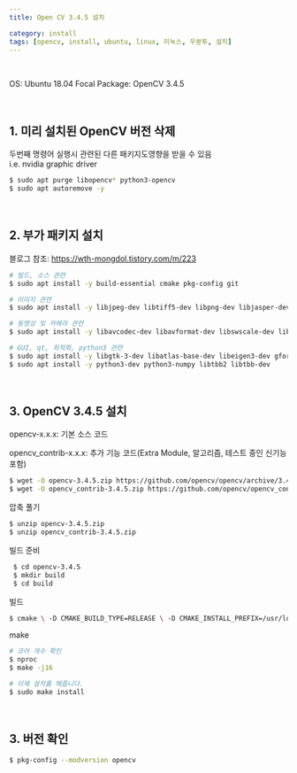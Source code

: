 ```yaml
---
title: Open CV 3.4.5 설치

category: install
tags: [opencv, install, ubuntu, linux, 리눅스, 우분투, 설치]
---
```


<br/>

OS: Ubuntu 18.04 Focal
Package: OpenCV 3.4.5

<br/>

## 1. 미리 설치된 OpenCV 버전 삭제

두번째 명령어 실행시 관련된 다른 패키지도영향을 받을 수 있음
<br/>
i.e. nvidia graphic driver

~~~bash
$ sudo apt purge libopencv* python3-opencv
$ sudo apt autoremove -y
~~~

<br/>

## 2. 부가 패키지 설치

블로그 참조: https://wth-mongdol.tistory.com/m/223

~~~bash
# 빌드, 소스 관련
$ sudo apt install -y build-essential cmake pkg-config git

# 이미지 관련
$ sudo apt install -y libjpeg-dev libtiff5-dev libpng-dev libjasper-dev

# 동영상 및 카메라 관련 
$ sudo apt install -y libavcodec-dev libavformat-dev libswscale-dev libdc1394-22-dev libxvidcore-dev libx264-dev libxine2-dev libv4l-dev v4l-utils libgstreamer1.0-dev libgstreamer-plugins-base1.0-dev

# GUI, qt, 최적화, python3 관련
$ sudo apt install -y libgtk-3-dev libatlas-base-dev libeigen3-dev gfortran
$ sudo apt install -y python3-dev python3-numpy libtbb2 libtbb-dev
~~~

<br/>

## 3. OpenCV 3.4.5 설치

opencv-x.x.x: 기본 소스 코드

opencv_contrib-x.x.x: 추가 기능 코드(Extra Module, 알고리즘, 테스트 중인 신기능 포함)

~~~bash
$ wget -O opencv-3.4.5.zip https://github.com/opencv/opencv/archive/3.4.5.zip
$ wget -O opencv_contrib-3.4.5.zip https://github.com/opencv/opencv_contrib/archive/3.4.5.zip
~~~

압축 풀기

~~~bash
$ unzip opencv-3.4.5.zip
$ unzip opencv_contrib-3.4.5.zip
~~~

빌드 준비

~~~bash
 $ cd opencv-3.4.5
 $ mkdir build
 $ cd build
~~~

빌드

~~~bash
$ cmake \ -D CMAKE_BUILD_TYPE=RELEASE \ -D CMAKE_INSTALL_PREFIX=/usr/local \ -D WITH_TBB=OFF \ -D WITH_IPP=OFF \ -D WITH_1394=OFF \ -D BUILD_WITH_DEBUG_INFO=OFF \ -D BUILD_DOCS=OFF \ -D INSTALL_C_EXAMPLES=ON \ -D INSTALL_PYTHON_EXAMPLES=ON \ -D BUILD_EXAMPLES=OFF \ -D BUILD_TESTS=OFF \ -D BUILD_PERF_TESTS=OFF \ -D WITH_QT=ON \ -D WITH_GTK=OFF \ -D WITH_OPENGL=ON \ -D OPENCV_EXTRA_MODULES_PATH=../../opencv_contrib-3.4.5/modules \ -D WITH_V4L=ON \ -D WITH_FFMPEG=ON \ -D WITH_XINE=ON \ -D BUILD_NEW_PYTHON_SUPPORT=ON \ -D OPENCV_GENERATE_PKGCONFIG=ON ../
~~~

make

~~~bash
# 코어 개수 확인
$ nproc 
$ make -j16

# 이제 설치를 해줍니다. 
$ sudo make install 
~~~

<br/>

## 3. 버전 확인

~~~bash
$ pkg-config --modversion opencv
~~~

